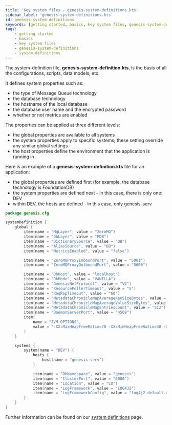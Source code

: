```yaml
---
title: 'Key system files - genesis-system-definitions.kts'
sidebar_label: 'genesis-system-definitions.kts'
id: genesis-system-definitions
keywords: [getting started, basics, key system files, genesis-system-definitions, system definitions]
tags:
    - getting started
    - basics
    - key system files
    - genesis-system-definitions
    - system definitions
---
```


The system-definition file, **genesis-system-definition.kts**, is the basis of all the configurations, scripts, data models, etc. 

It defines system properties such as:

- the type of Message Queue technology
- the database technology 
- the hostname of the local database
- the database user name and the encrypted password
- whether or not metrics are enabled

The properties can be applied at three different levels:

- the global properties are available to all systems 
- the system properties apply to specific systems; these setting override any similar global settings
- the host properties define the environment that the application is running in


Here is an example of a **genesis-system-definition.kts** file for an application:

- the global properties are defined first (for example, the database technology is FoundationDB)
- the system properties are defined next - in this case, there is only one: DEV
- within DEV, the hosts are defined - in this case, only genesis-serv

```kotlin
package genesis.cfg

systemDefinition {
    global {
        item(name = "MqLayer", value = "ZeroMQ")
        item(name = "DbLayer", value = "FDB")
        item(name = "DictionarySource", value = "DB")
        item(name = "AliasSource", value = "DB")
        item(name = "MetricsEnabled", value = "false")

        item(name = "ZeroMQProxyInboundPort", value = "5001")
        item(name = "ZeroMQProxyOutboundPort", value = "5000")

        item(name = "DbHost", value = "localhost")
        item(name = "DbMode", value = "VANILLA")
        item(name = "GenesisNetProtocol", value = "V2")
        item(name = "ResourcePollerTimeout", value = "5")
        item(name = "ReqRepTimeout", value = "60")
        item(name = "MetadataChronicleMapAverageKeySizeBytes", value = "128")
        item(name = "MetadataChronicleMapAverageValueSizeBytes", value = "1024")
        item(name = "MetadataChronicleMapEntriesCount", value = "512")
        item(name = "DaemonServerPort", value = "4568")
        item(
            name = "JVM_OPTIONS",
            value = "-XX:MaxHeapFreeRatio=70 -XX:MinHeapFreeRatio=30 -XX:+UseG1GC -XX:+UseStringDeduplication -XX:OnOutOfMemoryError=\"handleOutOfMemoryError.sh %p\""
        )
    }

    systems {
        system(name = "DEV") {
            hosts {
                host(name = "genesis-serv")
            }

            item(name = "DbNamespace", value = "genesis")
            item(name = "ClusterPort", value = "6000")
            item(name = "Location", value = "LO")
            item(name = "LogFramework", value = "LOG4J2")
            item(name = "LogFrameworkConfig", value = "log4j2-default.xml")
        }
    }
}
```

Further information can be found on our [system definitions](../../../../server/configuring-runtime/system-definitions/) page.
